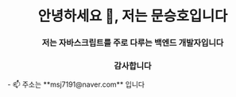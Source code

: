 <h1 align="center">안녕하세요 👋, 저는 문승호입니다</h1>
<h3 align="center">저는 자바스크립트를 주로 다루는 백엔드 개발자입니다</h3>
<h3 align="center">감사합니다 </h3>
- 📫 주소는 **msj7191@naver.com** 입니다
</p>
